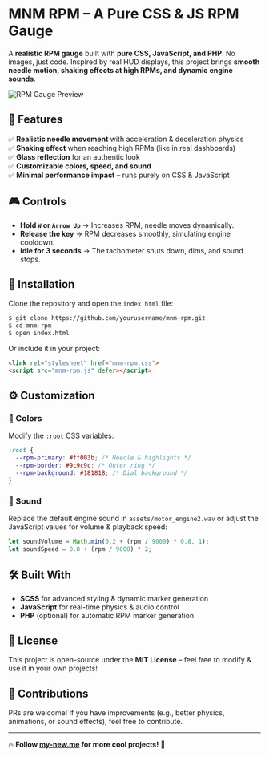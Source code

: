 # MNM RPM – A Pure CSS & JS RPM Gauge

A **realistic RPM gauge** built with **pure CSS, JavaScript, and PHP**. No images, just code. Inspired by real HUD displays, this project brings **smooth needle motion, shaking effects at high RPMs, and dynamic engine sounds**.

![RPM Gauge Preview](assets/rpm-preview.gif)  

## 🚀 Features
✅ **Realistic needle movement** with acceleration & deceleration physics  
✅ **Shaking effect** when reaching high RPMs (like in real dashboards)  
✅ **Glass reflection** for an authentic look  
✅ **Customizable colors, speed, and sound**  
✅ **Minimal performance impact** – runs purely on CSS & JavaScript  

## 🎮 Controls
- **Hold `W` or `Arrow Up`** → Increases RPM, needle moves dynamically.  
- **Release the key** → RPM decreases smoothly, simulating engine cooldown.  
- **Idle for 3 seconds** → The tachometer shuts down, dims, and sound stops.  

## 📂 Installation
Clone the repository and open the `index.html` file:
```bash
$ git clone https://github.com/yourusername/mnm-rpm.git
$ cd mnm-rpm
$ open index.html
```

Or include it in your project:
```html
<link rel="stylesheet" href="mnm-rpm.css">
<script src="mnm-rpm.js" defer></script>
```

## ⚙️ Customization
### 🎨 Colors
Modify the `:root` CSS variables:
```css
:root {
  --rpm-primary: #ff003b; /* Needle & highlights */
  --rpm-border: #9c9c9c; /* Outer ring */
  --rpm-background: #181818; /* Dial background */
}
```

### 🎵 Sound
Replace the default engine sound in `assets/motor_engine2.wav` or adjust the JavaScript values for volume & playback speed:
```javascript
let soundVolume = Math.min(0.2 + (rpm / 9000) * 0.8, 1);
let soundSpeed = 0.8 + (rpm / 9000) * 2;
```

## 🛠 Built With
- **SCSS** for advanced styling & dynamic marker generation
- **JavaScript** for real-time physics & audio control
- **PHP** (optional) for automatic RPM marker generation

## 📄 License
This project is open-source under the **MIT License** – feel free to modify & use it in your own projects!

## 💬 Contributions
PRs are welcome! If you have improvements (e.g., better physics, animations, or sound effects), feel free to contribute.

---

🔥 **Follow [my-new.me](https://my-new.me) for more cool projects!** 🚀

